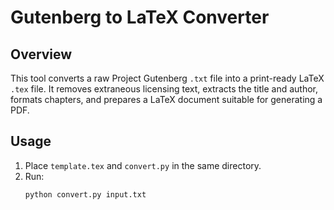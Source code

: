 # Gutenberg to LaTeX Converter

## Overview
This tool converts a raw Project Gutenberg `.txt` file into a print-ready LaTeX `.tex` file. It removes extraneous licensing text, extracts the title and author, formats chapters, and prepares a LaTeX document suitable for generating a PDF.

## Usage
1. Place `template.tex` and `convert.py` in the same directory.
2. Run:
   ```bash
   python convert.py input.txt